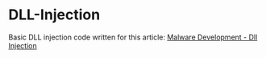 # DLL-Injection

Basic DLL injection code written for this article: [Malware Development - Dll Injection](https://vvelitkn.com/Malware-Development-DLL-Injection/)
